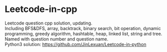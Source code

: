 # Leetcode-in-cpp
Leetcode question cpp solution, updating.  
Including BFS&DFS, array, backtrack, binary search, bit operation, dynamic programming, greedy algorithm, hashtable, heap, linked list, string and tree.  
Named with question number and question name.  
Python3 solution: https://github.com/JinLexuan/Leetcode-in-python   
